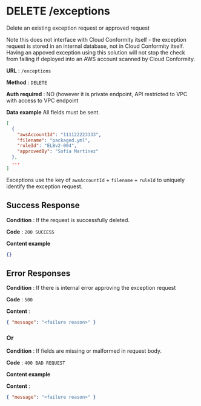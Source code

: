 # DELETE /exceptions

Delete an existing exception request or approved request

Note this does not interface with Cloud Conformity itself - the exception request is stored in an internal database, not in Cloud Conformity itself. Having an appoved exception using this solution will not stop the check from failing if deployed into an AWS account scanned by Cloud Conformity.


**URL** : `/exceptions`

**Method** : `DELETE`

**Auth required** : NO (however it is private endpoint, API restricted to VPC with access to VPC endpoint

**Data example** All fields must be sent.


```json
[
  {
    "awsAccountId": "111122223333",
    "filename": "packaged.yml",
    "ruleId": "ELBv2-004",
    "approvedBy": "Sofía Martínez"
  },
  ...
]
```

Exceptions use the key of `awsAccountId` + `filename` + `ruleId` to uniquely identify the exception request.

## Success Response

**Condition** : If the request is successfully deleted.

**Code** : `200 SUCCESS`

**Content example**

```json
{}
```

## Error Responses

**Condition** : If there is internal error approving the exception request

**Code** : `500`

**Content** : 
```json
{ "message": "<failure reason>" }
````

### Or

**Condition** : If fields are missing or malformed in request body.

**Code** : `400 BAD REQUEST`

**Content example**

**Content** : 
```json
{ "message": "<failure reason>" }
````

